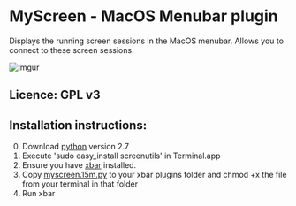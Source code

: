 
# MyScreen - MacOS Menubar plugin

Displays the running screen sessions in the MacOS menubar. 
Allows you to connect to these screen sessions.

![Imgur](https://i.imgur.com/SlN5Sf6.png)

## Licence: GPL v3

## Installation instructions: 

0. Download [python](http://www.python.org) version 2.7  
1. Execute 'sudo easy_install screenutils' in Terminal.app
2. Ensure you have [xbar](https://github.com/matryer/xbar/releases/latest) installed.
3. Copy [myscreen.15m.py](myscreen.15m.py) to your xbar plugins folder and chmod +x the file from your terminal in that folder
4. Run xbar
